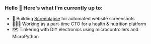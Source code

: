 ### Hello 👋 Here's what I'm currently up to:

- 🤖 Building [Screenlapse](https://screenlapse.com) for automated website screenshots
- 👨🏻‍💻 Working as a part-time CTO for a health & nutrition platform
- 🗺 Tinkering with DIY electronics using microcontrollers and MicroPython
